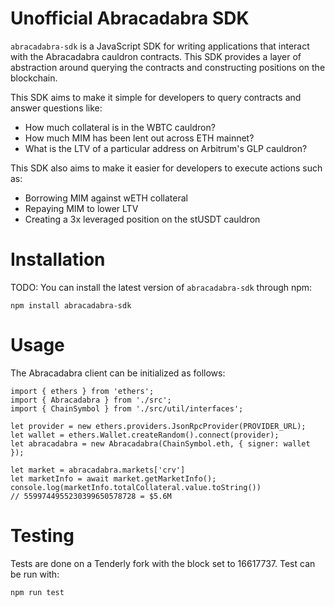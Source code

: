# Unofficial Abracadabra SDK

`abracadabra-sdk` is a JavaScript SDK for writing applications that interact with the Abracadabra cauldron contracts. This SDK provides a layer of abstraction around querying the contracts and constructing positions on the blockchain.

This SDK aims to make it simple for developers to query contracts and answer questions like:

- How much collateral is in the WBTC cauldron?
- How much MIM has been lent out across ETH mainnet?
- What is the LTV of a particular address on Arbitrum's GLP cauldron?

This SDK also aims to make it easier for developers to execute actions such as:

- Borrowing MIM against wETH collateral
- Repaying MIM to lower LTV
- Creating a 3x leveraged position on the stUSDT cauldron

# Installation

TODO: You can install the latest version of `abracadabra-sdk` through npm:

```
npm install abracadabra-sdk
```

# Usage

The Abracadabra client can be initialized as follows:

```
import { ethers } from 'ethers';
import { Abracadabra } from './src';
import { ChainSymbol } from './src/util/interfaces';

let provider = new ethers.providers.JsonRpcProvider(PROVIDER_URL);
let wallet = ethers.Wallet.createRandom().connect(provider);
let abracadabra = new Abracadabra(ChainSymbol.eth, { signer: wallet });

let market = abracadabra.markets['crv']
let marketInfo = await market.getMarketInfo();
console.log(marketInfo.totalCollateral.value.toString())
// 5599744955230399650578728 = $5.6M
```

# Testing

Tests are done on a Tenderly fork with the block set to 16617737. Test can be run with:

```
npm run test
```
